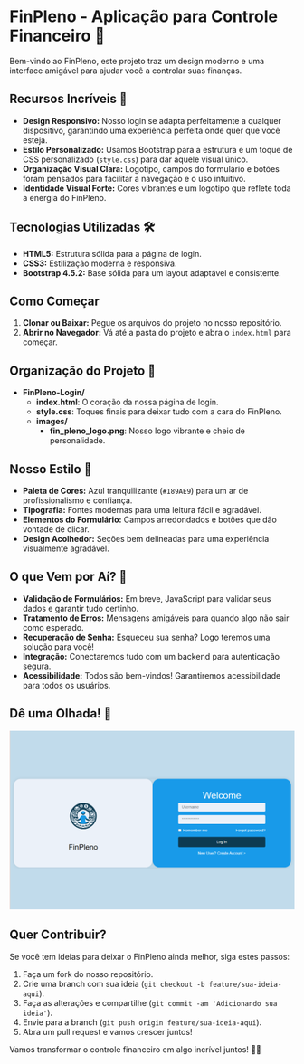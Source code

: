 # FinPleno - Aplicação para Controle Financeiro 🚀

Bem-vindo ao FinPleno, este projeto traz um design moderno e uma interface amigável para ajudar você a controlar suas finanças.

## Recursos Incríveis 🌟

- **Design Responsivo:** Nosso login se adapta perfeitamente a qualquer dispositivo, garantindo uma experiência perfeita onde quer que você esteja.
- **Estilo Personalizado:** Usamos Bootstrap para a estrutura e um toque de CSS personalizado (`style.css`) para dar aquele visual único.
- **Organização Visual Clara:** Logotipo, campos do formulário e botões foram pensados para facilitar a navegação e o uso intuitivo.
- **Identidade Visual Forte:** Cores vibrantes e um logotipo que reflete toda a energia do FinPleno.

## Tecnologias Utilizadas 🛠️

- **HTML5:** Estrutura sólida para a página de login.
- **CSS3:** Estilização moderna e responsiva.
- **Bootstrap 4.5.2:** Base sólida para um layout adaptável e consistente.

## Como Começar

1. **Clonar ou Baixar:** Pegue os arquivos do projeto no nosso repositório.
2. **Abrir no Navegador:** Vá até a pasta do projeto e abra o `index.html` para começar.

## Organização do Projeto 📁

- **FinPleno-Login/**
  - **index.html**: O coração da nossa página de login.
  - **style.css**: Toques finais para deixar tudo com a cara do FinPleno.
  - **images/**
    - **fin_pleno_logo.png**: Nosso logo vibrante e cheio de personalidade.

## Nosso Estilo 🎨

- **Paleta de Cores:** Azul tranquilizante (`#189AE9`) para um ar de profissionalismo e confiança.
- **Tipografia:** Fontes modernas para uma leitura fácil e agradável.
- **Elementos do Formulário:** Campos arredondados e botões que dão vontade de clicar.
- **Design Acolhedor:** Seções bem delineadas para uma experiência visualmente agradável.

## O que Vem por Aí? 🚀

- **Validação de Formulários:** Em breve, JavaScript para validar seus dados e garantir tudo certinho.
- **Tratamento de Erros:** Mensagens amigáveis para quando algo não sair como esperado.
- **Recuperação de Senha:** Esqueceu sua senha? Logo teremos uma solução para você!
- **Integração:** Conectaremos tudo com um backend para autenticação segura.
- **Acessibilidade:** Todos são bem-vindos! Garantiremos acessibilidade para todos os usuários.

## Dê uma Olhada! 👀

![Captura de tela da página de login](images/image.png)

## Quer Contribuir?

Se você tem ideias para deixar o FinPleno ainda melhor, siga estes passos:

1. Faça um fork do nosso repositório.
2. Crie uma branch com sua ideia (`git checkout -b feature/sua-ideia-aqui`).
3. Faça as alterações e compartilhe (`git commit -am 'Adicionando sua ideia'`).
4. Envie para a branch (`git push origin feature/sua-ideia-aqui`).
5. Abra um pull request e vamos crescer juntos!

Vamos transformar o controle financeiro em algo incrível juntos! 💸✨
